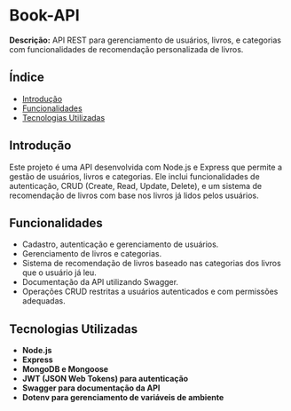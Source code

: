 # Book-API

**Descrição:** API REST para gerenciamento de usuários, livros, e categorias com funcionalidades de recomendação personalizada de livros.

## Índice

- [Introdução](#introdução)
- [Funcionalidades](#funcionalidades)
- [Tecnologias Utilizadas](#tecnologias-utilizadas)

## Introdução

Este projeto é uma API desenvolvida com Node.js e Express que permite a gestão de usuários, livros e categorias. Ele inclui funcionalidades de autenticação, CRUD (Create, Read, Update, Delete), e um sistema de recomendação de livros com base nos livros já lidos pelos usuários.

## Funcionalidades

- Cadastro, autenticação e gerenciamento de usuários.
- Gerenciamento de livros e categorias.
- Sistema de recomendação de livros baseado nas categorias dos livros que o usuário já leu.
- Documentação da API utilizando Swagger.
- Operações CRUD restritas a usuários autenticados e com permissões adequadas.

## Tecnologias Utilizadas

- **Node.js**
- **Express**
- **MongoDB e Mongoose**
- **JWT (JSON Web Tokens) para autenticação**
- **Swagger para documentação da API**
- **Dotenv para gerenciamento de variáveis de ambiente**
